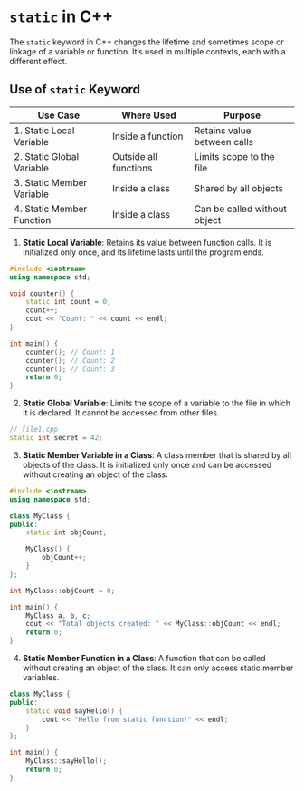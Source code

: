 # `static` in C++

The `static` keyword in C++ changes the lifetime and sometimes scope or linkage of a variable or function. It’s used in multiple contexts, each with a different effect.

## Use of `static` Keyword

| Use Case                  | Where Used            | Purpose                      |
| ------------------------- | --------------------- | ---------------------------- |
| 1. Static Local Variable  | Inside a function     | Retains value between calls  |
| 2. Static Global Variable | Outside all functions | Limits scope to the file     |
| 3. Static Member Variable | Inside a class        | Shared by all objects        |
| 4. Static Member Function | Inside a class        | Can be called without object |

1. **Static Local Variable**: Retains its value between function calls. It is initialized only once, and its lifetime lasts until the program ends.

```cpp
#include <iostream>
using namespace std;

void counter() {
    static int count = 0;
    count++;
    cout << "Count: " << count << endl;
}

int main() {
    counter(); // Count: 1
    counter(); // Count: 2
    counter(); // Count: 3
    return 0;
}

```

2. **Static Global Variable**: Limits the scope of a variable to the file in which it is declared. It cannot be accessed from other files.

```cpp
// file1.cpp
static int secret = 42;
```

3. **Static Member Variable in a Class**: A class member that is shared by all objects of the class. It is initialized only once and can be accessed without creating an object of the class.

```cpp
#include <iostream>
using namespace std;

class MyClass {
public:
    static int objCount;

    MyClass() {
        objCount++;
    }
};

int MyClass::objCount = 0;

int main() {
    MyClass a, b, c;
    cout << "Total objects created: " << MyClass::objCount << endl;
    return 0;
}

```

4. **Static Member Function in a Class**: A function that can be called without creating an object of the class. It can only access static member variables.

```cpp
class MyClass {
public:
    static void sayHello() {
        cout << "Hello from static function!" << endl;
    }
};

int main() {
    MyClass::sayHello();
    return 0;
}
```
